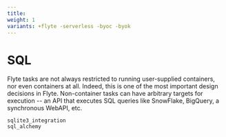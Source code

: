 ```yaml
---
title:
weight: 1
variants: +flyte -serverless -byoc -byok
---
```


# SQL



Flyte tasks are not always restricted to running user-supplied containers, nor even containers at all. Indeed, this is
one of the most important design decisions in Flyte. Non-container tasks can have arbitrary targets for execution --
an API that executes SQL queries like SnowFlake, BigQuery, a synchronous WebAPI, etc.

```{auto-examples-toc}
sqlite3_integration
sql_alchemy
```
